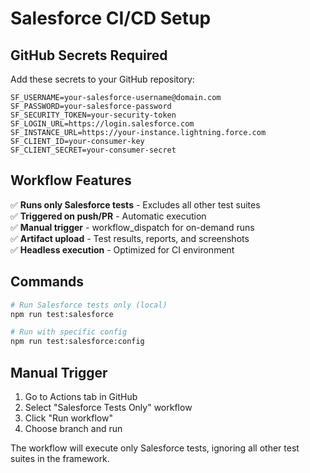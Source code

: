 # Salesforce CI/CD Setup

## GitHub Secrets Required

Add these secrets to your GitHub repository:

```
SF_USERNAME=your-salesforce-username@domain.com
SF_PASSWORD=your-salesforce-password
SF_SECURITY_TOKEN=your-security-token
SF_LOGIN_URL=https://login.salesforce.com
SF_INSTANCE_URL=https://your-instance.lightning.force.com
SF_CLIENT_ID=your-consumer-key
SF_CLIENT_SECRET=your-consumer-secret
```

## Workflow Features

✅ **Runs only Salesforce tests** - Excludes all other test suites  
✅ **Triggered on push/PR** - Automatic execution  
✅ **Manual trigger** - workflow_dispatch for on-demand runs  
✅ **Artifact upload** - Test results, reports, and screenshots  
✅ **Headless execution** - Optimized for CI environment  

## Commands

```bash
# Run Salesforce tests only (local)
npm run test:salesforce

# Run with specific config
npm run test:salesforce:config
```

## Manual Trigger

1. Go to Actions tab in GitHub
2. Select "Salesforce Tests Only" workflow
3. Click "Run workflow"
4. Choose branch and run

The workflow will execute only Salesforce tests, ignoring all other test suites in the framework.